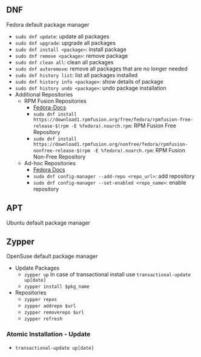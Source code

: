 ## DNF
Fedora default package manager
- `sudo dnf update`: update all packages
- `sudo dnf upgrade`: upgrade all packages
- `sudo dnf install <package>`: install package
- `sudo dnf remove <package>`: remove package
- `sudo dnf clean all`: clean all packages
- `sudo dnf autoremove`: remove all packages that are no longer needed
- `sudo dnf history list`: list all packages installed
- `sudo dnf history info <package>`: show details of package
- `sudo dnf history undo <package>`: undo package installation
- Additional Repositories
    - RPM Fusion Repositories
        - [Fedora-Docs](https://docs.fedoraproject.org/en-US/quick-docs/setup_rpmfusion/#proc_enabling-the-rpmfusion-repositories-using-command-line-utilities_enabling-the-rpmfusion-repositories)
        - `sudo dnf install https://download1.rpmfusion.org/free/fedora/rpmfusion-free-release-$(rpm -E %fedora).noarch.rpm`: RPM Fusion Free Repository
        - `sudo dnf install https://download1.rpmfusion.org/nonfree/fedora/rpmfusion-nonfree-release-$(rpm -E %fedora).noarch.rpm`: RPM Fusion Non-Free Repository
    - Ad-hoc Repositories
        - [Fedora Docs](https://docs.fedoraproject.org/en-US/quick-docs/repositories/)
        - `sudo dnf config-manager --add-repo <repo_url>`: add repository
        - `sudo dnf config-manager --set-enabled <repo_name>`: enable repository

## APT
Ubuntu default package manager

## Zypper
OpenSuse default package manager
- Update Packages
	- `zypper up`   In case of transactional install use `transactional-update up[date]`
	- `zypper install $pkg_name`
- Repositories
	- `zypper repos`
	- `zypper addrepo $url`
	- `zypper removerepo $url`
	- `zypper refresh` 
### Atomic Installation - Update
- `transactional-update up[date]`